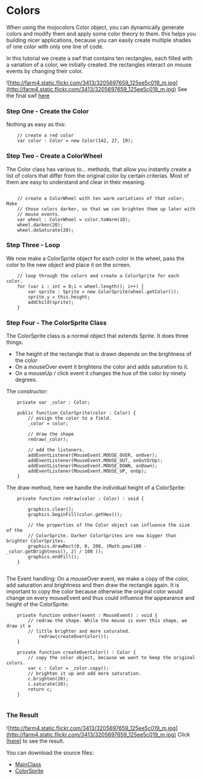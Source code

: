 # Colors #
When using the mojocolors Color object, you can dynamically generate colors and modify them and apply some color theory to them. this helps you building nicer applications, because you can easily create multiple shades of one color with only one line of code.

In this tutorial we create a swf that contains ten rectangles, each filled with a variation of a color, we initially created. the rectangles interact on mouse events by  changing their color.

![http://farm4.static.flickr.com/3413/3205697659_125ee5c019_m.jpg](http://farm4.static.flickr.com/3413/3205697659_125ee5c019_m.jpg)
See the final swf [here](http://badmojo.ch/mojocolors/examples/001/001Color.html)


### Step One - Create the Color ###
Nothing as easy as this:
```
	// create a red color
	var color : Color = new Color(142, 27, 19);
```

### Step Two - Create a ColorWheel ###
The Color class has various _to..._ methods, that allow you instantly create a list of colors that differ from the original color by certain criterias. Most of them are easy to understand and clear in their meaning.

```

	// create a ColorWheel with ten warm variations of that color; Make
	// those colors darker, so that we can brighten them up later with  
	// mouse events.
	var wheel : ColorWheel = color.toWarm(10);
	wheel.darken(20);
	wheel.deSaturate(20);

```

### Step Three - Loop ###
We now make a ColorSprite object for each color in the wheel, pass the color to the new object and place it on the screen.
```
	// loop through the colors and create a ColorSprite for each color.
	for (var i : int = 0;i < wheel.length(); i++) {
		var sprite : Sprite = new ColorSprite(wheel.getColor());
		sprite.y = this.height;
		addChild(sprite);	
	}
```

### Step Four - The ColorSprite Class ###
The ColorSprite class is a normal object that extends Sprite. It does three things:
  * The height of the rectangle that is drawn depends on the brightness of the color
  * On a mouseOver event it brightens the color and adds saturation to it.
  * On a mouseUp / click event it changes the hue of the color by ninety degrees.

The constructor:
```
	private var _color : Color;

	public function ColorSprite(color : Color) {
		// assign the color to a field.
		_color = color;
		
		// draw the shape
		redraw(_color);
		
		// add the listeners.
		addEventListener(MouseEvent.MOUSE_OVER, onOver);
		addEventListener(MouseEvent.MOUSE_OUT, onOutOrUp);
		addEventListener(MouseEvent.MOUSE_DOWN, onDown);
		addEventListener(MouseEvent.MOUSE_UP, onUp);
	}
```


The draw method, here we handle the individual height of a ColorSprite:
```
	private function redraw(color : Color) : void {

		graphics.clear();
		graphics.beginFill(color.getHex());

		// the properties of the Color object can influence the size of the 
		// ColorSprite. Darker ColorSprites are now bigger than brighter ColorSprites. 
		graphics.drawRect(0, 0, 200, (Math.pow(100 - _color.getBrightness(), 2) / 100 ));
		graphics.endFill();
	}
	
```

The Event handling: On a mouseOver event, we make a copy of the color, add saturation and brightness and then draw the rectangle again. It is important to copy the color because otherwise the original color would change on every mouseEvent and thus could influence the appearance and height of the ColorSprite:
```
	private function onOver(event : MouseEvent) : void {
		// redraw the shape. While the mouse is over this shape, we draw it a
		// little brighter and more saturated.
			redraw(createOverColor());
	}

	private function createOverColor() : Color {
		// copy the color object, because we want to keep the original colors.
		var c : Color = _color.copy();
		// brighten it up and add more saturation.
		c.brighten(20);
		c.saturate(20);
		return c;
	}


```
### The Result ###
![http://farm4.static.flickr.com/3413/3205697659_125ee5c019_m.jpg](http://farm4.static.flickr.com/3413/3205697659_125ee5c019_m.jpg)
Click [[here](http://badmojo.ch/mojocolors/examples/001/001Color.html)] to see the result.

You can download the source files:
  * [MainClass](http://code.google.com/p/mojocolors/source/browse/trunk/mojocolors/demos/ch/badmojo/color/ColorTutorial001.as)
  * [ColorSprite](http://code.google.com/p/mojocolors/source/browse/trunk/mojocolors/demos/ch/badmojo/color/tutorial/ColorSprite.as)